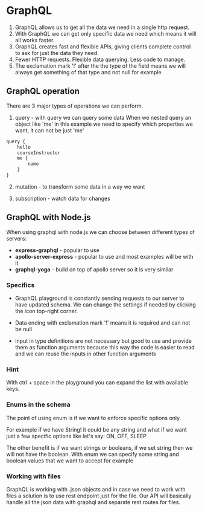 # GraphQL

1. GraphQL allows us to get all the data we need in a single http request.
2. With GraphQL we can get only specific data we need which means it will all works faster.
3. GraphQL creates fast and flexible APIs, giving clients complete control to ask for just the data they need.
4. Fewer HTTP requests. Flexible data querying. Less code to manage.
5. The exclamation mark '!' after the the type of the field means we will always get something of that type and not null for example

## GraphQL operation

There are 3 major types of operations we can perform.

1. query - with query we can query some data
   When we nested query an object like 'me' in this example we need to specify which properties we want, it can not be just 'me'

```javascript
query {
    hello
    courseInstructor
    me {
        name
    }
}
```

2. mutation - to transform some data in a way we want

3. subscription - watch data for changes

## GraphQL with Node.js

When using graphql with node.js we can choose between different types of servers:

- **express-graphql** - popular to use
- **apollo-server-express** - popular to use and most examples will be with it
- **graphql-yoga** - build on top of apollo server so it is very similar

### Specifics

- GraphQL playground is constantly sending requests to our server to have updated schema. We can change the settings if needed by clicking the icon top-right corner.

- Data ending with exclamation mark '!' means it is required and can not be null

- input in type definitions are not necessary but good to use and provide them as function arguments because this way the code is easier to read and we can reuse the inputs in other function arguments

### Hint

With ctrl + space in the playground you can expand the list with available keys.

### Enums in the schema

The point of using enum is if we want to enforce specific options only.

For example if we have String! it could be any string and what if we want just a few specific options like let's say: ON, OFF, SLEEP

The other benefit is if we want strings or booleans, if we set string then we will not have the boolean. With enum we can specify some string and boolean values that we want to accept for example

### Working with files

GraphQL is working with .json objects and in case we need to work with files a solution is to use rest endpoint just for the file. Our API will basically handle all the json data with graphql and separate rest routes for files.
